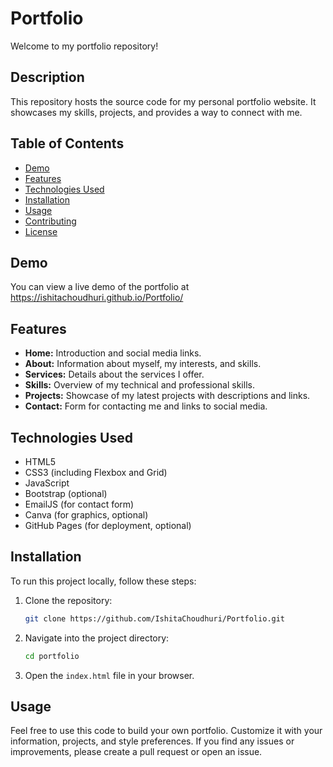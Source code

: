 # Portfolio

Welcome to my portfolio repository!

## Description

This repository hosts the source code for my personal portfolio website. It showcases my skills, projects, and provides a way to connect with me.

## Table of Contents

- [Demo](#demo)
- [Features](#features)
- [Technologies Used](#technologies-used)
- [Installation](#installation)
- [Usage](#usage)
- [Contributing](#contributing)
- [License](#license)

## Demo

You can view a live demo of the portfolio at https://ishitachoudhuri.github.io/Portfolio/

## Features

- **Home:** Introduction and social media links.
- **About:** Information about myself, my interests, and skills.
- **Services:** Details about the services I offer.
- **Skills:** Overview of my technical and professional skills.
- **Projects:** Showcase of my latest projects with descriptions and links.
- **Contact:** Form for contacting me and links to social media.

## Technologies Used

- HTML5
- CSS3 (including Flexbox and Grid)
- JavaScript
- Bootstrap (optional)
- EmailJS (for contact form)
- Canva (for graphics, optional)
- GitHub Pages (for deployment, optional)

## Installation

To run this project locally, follow these steps:

1. Clone the repository:

   ```bash
   git clone https://github.com/IshitaChoudhuri/Portfolio.git

2. Navigate into the project directory:

   ```bash
   cd portfolio

3. Open the ```index.html``` file in your browser.

## Usage

Feel free to use this code to build your own portfolio. Customize it with your information, projects, and style preferences. If you find any issues or improvements, please create a pull request or open an issue.

